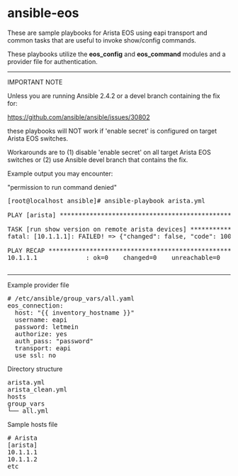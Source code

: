 # ansible-eos
These are sample playbooks for Arista EOS using eapi transport and common tasks that are useful to invoke show/config commands.

These playbooks utilize the <b>eos_config</b> and <b>eos_command</b> modules and a provider file for authentication.

---
IMPORTANT NOTE

Unless you are running Ansible 2.4.2 or a devel branch containing the fix for:

https://github.com/ansible/ansible/issues/30802

these playbooks will NOT work if 'enable secret' is configured on target Arista EOS switches. 

Workarounds are to (1) disable 'enable secret' on all target Arista EOS switches or (2) use Ansible devel branch that contains the fix.

Example output you may encounter:

"permission to run command denied"

<pre>
[root@localhost ansible]# ansible-playbook arista.yml

PLAY [arista] ******************************************************************

TASK [run show version on remote arista devices] *******************************
fatal: [10.1.1.1]: FAILED! => {"changed": false, "code": 1005, "failed": true, "msg": "CLI command 1 of 2 'enable' failed: permission to run command denied" to retry, use: --limit @/etc/ansible/arista.retry

PLAY RECAP *********************************************************************
10.1.1.1             : ok=0    changed=0    unreachable=0    failed=1

</pre>


---

Example provider file
<pre>
# /etc/ansible/group_vars/all.yaml
eos_connection:
  host: "{{ inventory_hostname }}"
  username: eapi
  password: letmein
  authorize: yes
  auth_pass: "password"
  transport: eapi
  use_ssl: no
</pre>

Directory structure
<pre>
arista.yml
arista_clean.yml 
hosts
group_vars
└── all.yml
</pre>

Sample hosts file
<pre>
# Arista
[arista]
10.1.1.1
10.1.1.2
etc
</pre>

